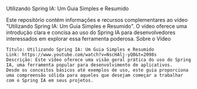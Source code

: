 Utilizando Spring IA: Um Guia Simples e Resumido

Este repositório contém informações e recursos complementares ao vídeo "Utilizando Spring IA: Um Guia Simples e Resumido". O vídeo oferece uma introdução clara e concisa ao uso do Spring IA para desenvolvedores interessados em explorar essa ferramenta poderosa.
Sobre o Vídeo

    Título: Utilizando Spring IA: Um Guia Simples e Resumido
    Link: https://www.youtube.com/watch?v=NscHAlj-yQ0&t=2098s
    Descrição: Este vídeo oferece uma visão geral prática do uso do Spring IA, uma ferramenta popular para desenvolvimento de aplicativos. 
    Desde os conceitos básicos até exemplos de uso, este guia proporciona uma compreensão sólida para aqueles que desejam começar a trabalhar com o Spring IA em seus projetos.
